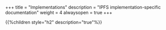 +++
title = "Implementations"
description = "IPFS implementation-specific documentation"
weight = 4
alwaysopen = true
+++

{{%children style="h2" description="true"%}}
